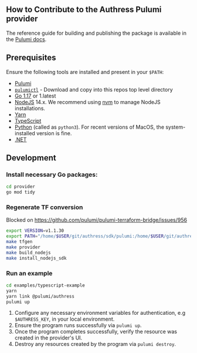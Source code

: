 ## How to Contribute to the Authress Pulumi provider
The reference guide for building and publishing the package is available in the [Pulumi docs](https://www.pulumi.com/docs/using-pulumi/pulumi-packages/how-to-author/).

## Prerequisites

Ensure the following tools are installed and present in your `$PATH`:

- [Pulumi](https://www.pulumi.com/docs/install/)
- [`pulumictl`](https://github.com/pulumi/pulumictl/releases) - Download and copy into this repos top level directory
- [Go 1.17](https://golang.org/dl/) or 1.latest
- [NodeJS](https://nodejs.org/en/) 14.x.  We recommend using [nvm](https://github.com/nvm-sh/nvm) to manage NodeJS installations.
- [Yarn](https://yarnpkg.com/)
- [TypeScript](https://www.typescriptlang.org/)
- [Python](https://www.python.org/downloads/) (called as `python3`).  For recent versions of MacOS, the system-installed version is fine.
- [.NET](https://dotnet.microsoft.com/download)

## Development

### Install necessary Go packages:

```sh
cd provider
go mod tidy
```

### Regenerate TF conversion
Blocked on https://github.com/pulumi/pulumi-terraform-bridge/issues/956

```sh
export VERSION=v1.1.30
export PATH="/home/$USER/git/authress/sdk/pulumi:/home/$USER/git/authress/sdk/pulumi/bin:/home/$USER/git/authress/sdk/pulumi/provider/cmd:$PATH"
make tfgen
make provider
make build_nodejs
make install_nodejs_sdk
```

### Run an example

```sh
cd examples/typescript-example
yarn
yarn link @pulumi/authress
pulumi up
```

1. Configure any necessary environment variables for authentication, e.g `$AUTHRESS_KEY`, in your local environment.
1. Ensure the program runs successfully via `pulumi up`.
1. Once the program completes successfully, verify the resource was created in the provider's UI.
1. Destroy any resources created by the program via `pulumi destroy`.